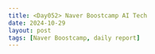 ```yaml
---
title: <Day052> Naver Boostcamp AI Tech
date: 2024-10-29
layout: post
tags: [Naver Boostcamp, daily report]
---
```

